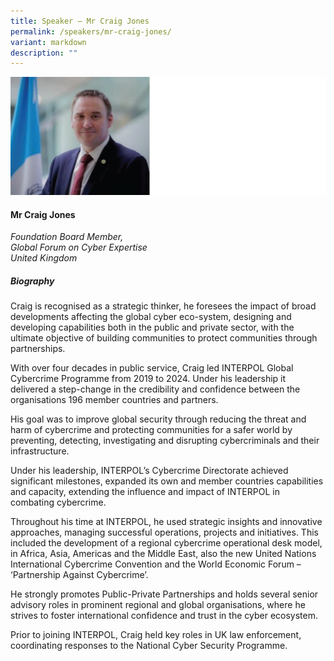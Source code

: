 ```yaml
---
title: Speaker – Mr Craig Jones
permalink: /speakers/mr-craig-jones/
variant: markdown
description: ""
---
```

![](/images/2025%20speakers/craig.png)
#### **Mr Craig Jones**

*Foundation Board Member, <br>Global Forum on Cyber Expertise<br>United Kingdom*

##### **Biography**
Craig is recognised as a strategic thinker, he foresees the impact of broad developments affecting the global cyber eco-system, designing and developing capabilities both in the public and private sector, with the ultimate objective of building communities to protect communities through partnerships.

With over four decades in public service, Craig led INTERPOL Global Cybercrime Programme from 2019 to 2024. Under his leadership it delivered a step-change in the credibility and confidence between the organisations 196 member countries and partners.

His goal was to improve global security through reducing the threat and harm of cybercrime and protecting communities for a safer world by preventing, detecting, investigating and disrupting cybercriminals and their infrastructure.

Under his leadership, INTERPOL’s Cybercrime Directorate achieved significant milestones, expanded its own and member countries capabilities and capacity, extending the influence and impact of INTERPOL in combating cybercrime.

Throughout his time at INTERPOL, he used strategic insights and innovative approaches, managing successful operations, projects and initiatives. This included the development of a regional cybercrime operational desk model, in Africa, Asia, Americas and the Middle East, also the new United Nations International Cybercrime Convention and the World Economic Forum – ‘Partnership Against Cybercrime’.

He strongly promotes Public-Private Partnerships and holds several senior advisory roles in prominent regional and global organisations, where he strives to foster international confidence and trust in the cyber ecosystem.

Prior to joining INTERPOL, Craig held key roles in UK law enforcement, coordinating responses to the National Cyber Security Programme.